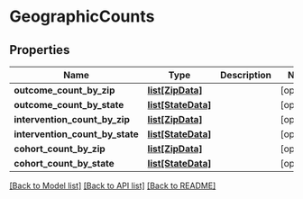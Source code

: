 # GeographicCounts

## Properties
Name | Type | Description | Notes
------------ | ------------- | ------------- | -------------
**outcome_count_by_zip** | [**list[ZipData]**](ZipData.md) |  | [optional] 
**outcome_count_by_state** | [**list[StateData]**](StateData.md) |  | [optional] 
**intervention_count_by_zip** | [**list[ZipData]**](ZipData.md) |  | [optional] 
**intervention_count_by_state** | [**list[StateData]**](StateData.md) |  | [optional] 
**cohort_count_by_zip** | [**list[ZipData]**](ZipData.md) |  | [optional] 
**cohort_count_by_state** | [**list[StateData]**](StateData.md) |  | [optional] 

[[Back to Model list]](../README.md#documentation-for-models) [[Back to API list]](../README.md#documentation-for-api-endpoints) [[Back to README]](../README.md)

